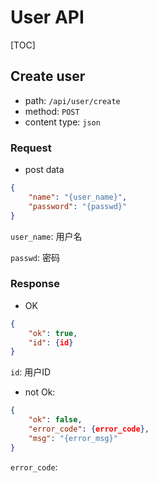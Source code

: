 # User API

[TOC]

## Create user

- path: `/api/user/create`
- method: `POST`
- content type: `json`

### Request

- post data

```json
{
    "name": "{user_name}",
    "password": "{passwd}"
}
```

`user_name`: 用户名

`passwd`: 密码

### Response

- OK

```json
{
    "ok": true,
    "id": {id}
}
```

`id`: 用户ID

- not Ok:

```json
{
    "ok": false,
    "error_code": {error_code},
    "msg": "{error_msg}"
}
```

`error_code`: 
